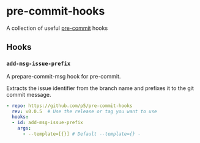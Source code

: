 # pre-commit-hooks

A collection of useful [pre-commit](https://pre-commit.com/) hooks

## Hooks

### `add-msg-issue-prefix`

A prepare-commit-msg hook for pre-commit.

Extracts the issue identifier from the branch name and prefixes it to the git commit message.

```yaml
- repo: https://github.com/p5/pre-commit-hooks
  rev: v0.0.5  # Use the release or tag you want to use
  hooks:
  - id: add-msg-issue-prefix
    args:
      - --template=[{}] # Default --template={} -
```
